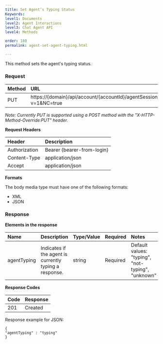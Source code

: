 ```yaml
---
title: Set Agent’s Typing Status
Keywords:
level1: Documents
level2: Agent Interactions
level3: Chat Agent API
level4: Methods

order: 180
permalink: agent-set-agent-typing.html

---
```


This method sets the agent's typing status.

### Request

| Method | URL |
| :--- | :--- |
| PUT | https://{domain}/api/account/{accountId}/agentSession/{agentSessionId}/chat/{chatId}/info/agentTyping?v=1&NC=true| 

*Note: Currently PUT is supported using a POST method with the "X-HTTP-Method-Override:PUT" header.* 

**Request Headers**

| Header | Description |
| :--- | :--- |
| Authorization| Bearer {bearer-from-login} |
| Content-Type | application/json |
| Accept | application/json |

**Formats**

The body media type must have one of the following formats:

- XML
- JSON

### Response

**Elements in the response**

| Name | Description | Type/Value | Required | Notes |
| :--- | :--- | :--- | :--- | :--- |
| agentTyping | Indicates if the agent is currently typing a response. | string | Required | Default values: "typing", "not-typing", "unknown" |

**Response Codes**

| Code | Response | 
| :--- | :--- |
| 201 | Created |

Response example for JSON:

    {
    "agentTyping" : "typing"
    }